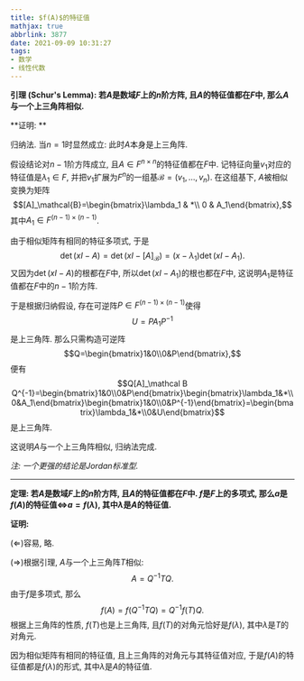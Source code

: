 ```yaml
---
title: $f(A)$的特征值
mathjax: true
abbrlink: 3877
date: 2021-09-09 10:31:27
tags: 
- 数学
- 线性代数
---
```


**引理 (Schur's Lemma): 若$A$是数域$F$上的$n$阶方阵, 且$A$的特征值都在$F$中, 那么$A$与一个上三角阵相似.**

**证明: **

归纳法. 当$n=1$时显然成立: 此时$A$本身是上三角阵.

假设结论对$n-1$阶方阵成立, 且$A\in F^{n\times n}$的特征值都在$F$中. 记特征向量$v_1$对应的特征值是$\lambda_1\in F$, 并把$v_1$扩展为$F^n$的一组基$\mathcal B=(v_1,\ldots,v_n)$. 在这组基下, $A$被相似变换为矩阵$$[A]_\mathcal{B}=\begin{bmatrix}\lambda_1 & *\\ 0 & A_1\end{bmatrix},$$ 其中$A_1\in F^{(n-1)\times (n-1)}$.

<!--more-->

由于相似矩阵有相同的特征多项式, 于是$$\det(xI-A)=\det(xI-[A]_\mathcal B)=(x-\lambda_1)\det(xI-A_1).$$ 又因为$\det(xI-A)$的根都在$F$中, 所以$\det(xI-A_1)$的根也都在$F$中, 这说明$A_1$是特征值都在$F$中的$n-1$阶方阵.

于是根据归纳假设, 存在可逆阵$P\in F^{(n-1)\times(n-1)}$使得$$U=PA_1P^{-1}$$是上三角阵. 那么只需构造可逆阵$$Q=\begin{bmatrix}1&0\\0&P\end{bmatrix},$$便有$$Q[A]_\mathcal B Q^{-1}=\begin{bmatrix}1&0\\0&P\end{bmatrix}\begin{bmatrix}\lambda_1&*\\0&A_1\end{bmatrix}\begin{bmatrix}1&0\\0&P^{-1}\end{bmatrix}=\begin{bmatrix}\lambda_1&*\\0&U\end{bmatrix}$$是上三角阵.

这说明$A$与一个上三角阵相似, 归纳法完成.

*注: 一个更强的结论是Jordan标准型.*

---

**定理: 若$A$是数域$F$上的$n$阶方阵, 且$A$的特征值都在$F$中. $f$是$F$上的多项式, 那么$a$是$f(A)$的特征值$\iff$$a=f(\lambda)$, 其中$\lambda$是$A$的特征值.**

**证明:** 

$(\Longleftarrow)$容易, 略.

$(\Longrightarrow)$根据引理, $A$与一个上三角阵$T$相似:
$$
A=Q^{-1}TQ.
$$
由于$f$是多项式, 那么
$$
f(A)=f(Q^{-1}TQ)=Q^{-1}f(T)Q.
$$
根据上三角阵的性质, $f(T)$也是上三角阵, 且$f(T)$的对角元恰好是$f(\lambda)$, 其中$\lambda$是$T$的对角元.

因为相似矩阵有相同的特征值, 且上三角阵的对角元与其特征值对应, 于是$f(A)$的特征值都是$f(\lambda)$的形式, 其中$\lambda$是$A$的特征值.
